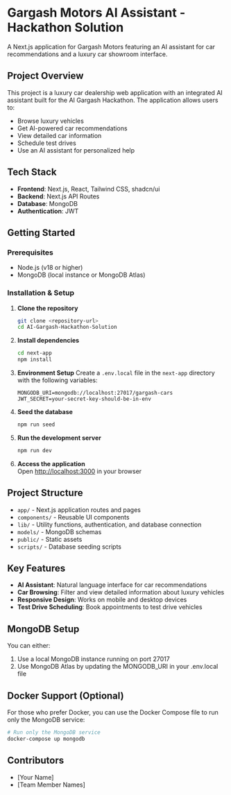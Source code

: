 # Gargash Motors AI Assistant - Hackathon Solution

A Next.js application for Gargash Motors featuring an AI assistant for car recommendations and a luxury car showroom interface.

## Project Overview

This project is a luxury car dealership web application with an integrated AI assistant built for the AI Gargash Hackathon. The application allows users to:
- Browse luxury vehicles
- Get AI-powered car recommendations
- View detailed car information
- Schedule test drives
- Use an AI assistant for personalized help

## Tech Stack

- **Frontend**: Next.js, React, Tailwind CSS, shadcn/ui
- **Backend**: Next.js API Routes
- **Database**: MongoDB
- **Authentication**: JWT

## Getting Started

### Prerequisites

- Node.js (v18 or higher)
- MongoDB (local instance or MongoDB Atlas)

### Installation & Setup

1. **Clone the repository**
   ```bash
   git clone <repository-url>
   cd AI-Gargash-Hackathon-Solution
   ```

2. **Install dependencies**
   ```bash
   cd next-app
   npm install
   ```

3. **Environment Setup**
   Create a `.env.local` file in the `next-app` directory with the following variables:
   ```
   MONGODB_URI=mongodb://localhost:27017/gargash-cars
   JWT_SECRET=your-secret-key-should-be-in-env
   ```

4. **Seed the database**
   ```bash
   npm run seed
   ```

5. **Run the development server**
   ```bash
   npm run dev
   ```

6. **Access the application**  
   Open [http://localhost:3000](http://localhost:3000) in your browser

## Project Structure

- `app/` - Next.js application routes and pages
- `components/` - Reusable UI components
- `lib/` - Utility functions, authentication, and database connection
- `models/` - MongoDB schemas
- `public/` - Static assets
- `scripts/` - Database seeding scripts

## Key Features

- **AI Assistant**: Natural language interface for car recommendations
- **Car Browsing**: Filter and view detailed information about luxury vehicles
- **Responsive Design**: Works on mobile and desktop devices
- **Test Drive Scheduling**: Book appointments to test drive vehicles

## MongoDB Setup

You can either:
1. Use a local MongoDB instance running on port 27017
2. Use MongoDB Atlas by updating the MONGODB_URI in your .env.local file

## Docker Support (Optional)

For those who prefer Docker, you can use the Docker Compose file to run only the MongoDB service:

```bash
# Run only the MongoDB service
docker-compose up mongodb
```

## Contributors

- [Your Name]
- [Team Member Names]